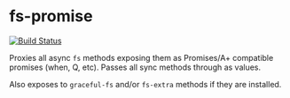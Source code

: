 # fs-promise

[![Build Status](https://secure.travis-ci.org/kevinbeaty/fs-promise.png)](http://travis-ci.org/kevinbeaty/fs-promise)

Proxies all async `fs` methods exposing them as Promises/A+ compatible promises (when, Q, etc).
Passes all sync methods through as values.

Also exposes to `graceful-fs` and/or `fs-extra` methods if they are installed.
